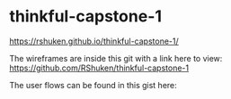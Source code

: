 # thinkful-capstone-1
https://rshuken.github.io/thinkful-capstone-1/


The wireframes are inside this git with a link here to view: https://github.com/RShuken/thinkful-capstone-1


The user flows can be found in this gist here: 
